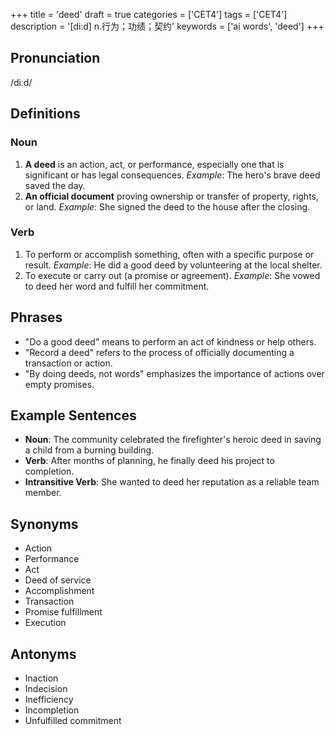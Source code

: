 +++
title = 'deed'
draft = true
categories = ['CET4']
tags = ['CET4']
description = '[diːd] n.行为；功绩；契约'
keywords = ['ai words', 'deed']
+++

## Pronunciation
/diːd/

## Definitions
### Noun
1. **A deed** is an action, act, or performance, especially one that is significant or has legal consequences. *Example*: The hero's brave deed saved the day.
2. **An official document** proving ownership or transfer of property, rights, or land. *Example*: She signed the deed to the house after the closing.

### Verb
1. To perform or accomplish something, often with a specific purpose or result. *Example*: He did a good deed by volunteering at the local shelter.
2. To execute or carry out (a promise or agreement). *Example*: She vowed to deed her word and fulfill her commitment.

## Phrases
- "Do a good deed" means to perform an act of kindness or help others.
- "Record a deed" refers to the process of officially documenting a transaction or action.
- "By doing deeds, not words" emphasizes the importance of actions over empty promises.

## Example Sentences
- **Noun**: The community celebrated the firefighter's heroic deed in saving a child from a burning building.
- **Verb**: After months of planning, he finally deed his project to completion.
- **Intransitive Verb**: She wanted to deed her reputation as a reliable team member.

## Synonyms
- Action
- Performance
- Act
- Deed of service
- Accomplishment
- Transaction
- Promise fulfillment
- Execution

## Antonyms
- Inaction
- Indecision
- Inefficiency
- Incompletion
- Unfulfilled commitment
